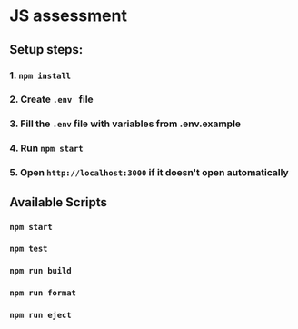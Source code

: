 # JS assessment

## Setup steps:

### 1. `npm install`

### 2. Create `.env ` file

### 3. Fill the `.env` file with variables from .env.example

### 4. Run `npm start`
### 5. Open `http://localhost:3000` if it doesn't open automatically
## Available Scripts

### `npm start`

### `npm test`

### `npm run build`

### `npm run format`
### `npm run eject`

